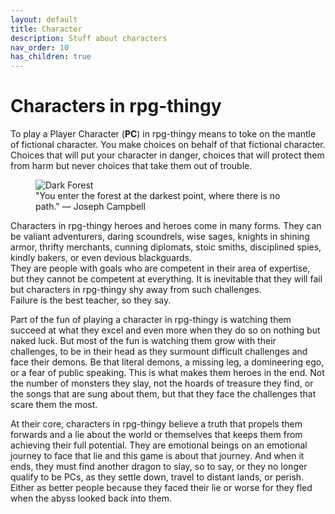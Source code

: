 ```yaml
---
layout: default
title: Character
description: Stuff about characters
nav_order: 10
has_children: true
---
```


# Characters in rpg-thingy

To play a Player Character (**PC**) in rpg-thingy means to toke on the mantle of fictional character. You make choices on behalf of that fictional character. Choices that will put your character in danger, choices that will protect them from harm but never choices that take them out of trouble.

<figure>
  <img src="https://i.pinimg.com/originals/7d/49/12/7d49128d3c55ef6d822bd949be425c2f.jpg" alt="Dark Forest">
  <figcaption>"You enter the forest at the darkest point, where there is no path." — Joseph Campbell</figcaption>
</figure>

Characters in rpg-thingy heroes and heroes come in many forms. They can be valiant adventurers, daring scoundrels, wise sages, knights in shining armor, thrifty merchants, cunning diplomats, stoic smiths, disciplined spies, kindly bakers, or even devious blackguards.  
They are people with goals who are competent in their area of expertise, but they cannot be competent at everything. It is inevitable that they will fail but characters in rpg-thingy shy away from such challenges.  
Failure is the best teacher, so they say.

Part of the fun of playing a character in rpg-thingy is watching them succeed at what they excel and even more when they do so on nothing but naked luck. But most of the fun is watching them grow with their challenges, to be in their head as they surmount difficult challenges and face their demons. Be that literal demons, a missing leg, a domineering ego, or a fear of public speaking. This is what makes them heroes in the end. Not the number of monsters they slay, not the hoards of treasure they find, or the songs that are sung about them, but that they face the challenges that scare them the most.

At their core, characters in rpg-thingy believe a truth that propels them forwards and a lie about the world or themselves that keeps them from achieving their full potential. They are emotional beings on an emotional journey to face that lie and this game is about that journey. And when it ends, they must find another dragon to slay, so to say, or they no longer qualify to be PCs, as they settle down, travel to distant lands, or perish. Either as better people because they faced their lie or worse for they fled when the abyss looked back into them.
